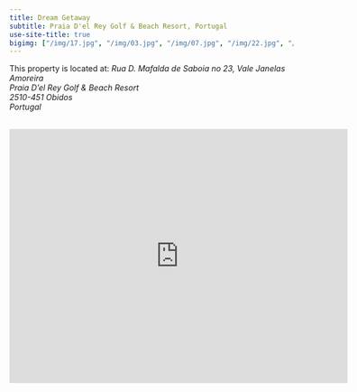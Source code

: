 ```yaml
---
title: Dream Getaway
subtitle: Praia D'el Rey Golf & Beach Resort, Portugal
use-site-title: true
bigimg: ["/img/17.jpg", "/img/03.jpg", "/img/07.jpg", "/img/22.jpg", "/img/24.jpg"]
---
```


This property is located at:
*Rua D. Mafalda de Saboia no 23, Vale Janelas Amoreira*  
*Praia D’el Rey Golf & Beach Resort*  
*2510-451 Obidos*  
*Portugal*  
<br>
<div style="text-align:center">
	<iframe src="https://www.google.com/maps/embed?pb=!1m14!1m8!1m3!1d3083.4724857419615!2d-9.2877217!3d39.3908154!3m2!1i1024!2i768!4f13.1!3m3!1m2!1s0x0%3A0x0!2zMznCsDIzJzI1LjYiTiA5wrAxNycwNi41Ilc!5e0!3m2!1sen!2sus!4v1544375481211" width="600" height="450" frameborder="0" style="border:0" allowfullscreen></iframe>
</div>
